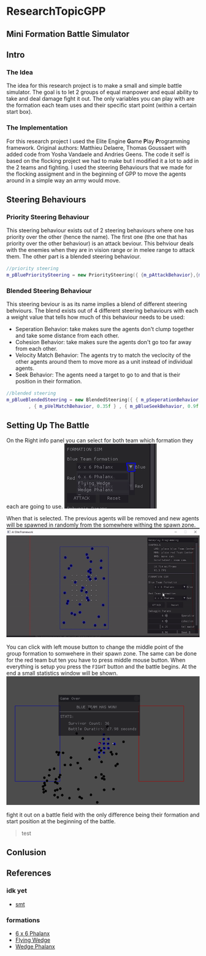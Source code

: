 # ResearchTopicGPP


## Mini Formation Battle Simulator

## Intro

### The Idea
The idea for this research project is to make a small and simple battle simulator. The goal is to let 2 groups of equal manpower and equal ability to take and deal damage fight it out.
The only variables you can play with are the formation each team uses and their specific start point (within a certain start box). 

### The Implementation
For this research project I used the Elite Engine **G**ame **P**lay **P**rogramming framework. Original authors: Matthieu Delaere, Thomas Goussaert with added code from Yosha Vandaele and Andries Geens. The code it self is based on the flocking project we had to make but I modified it a lot to add in the 2 teams and fighting. I used the steering Behaviours that we made for the flocking assigment and in the beginning of GPP to move the agents around in a simple way an army would move.

## Steering Behaviours
### Priority Steering Behaviour
This steering behaviour exists out of 2 steering behaviours where one has priority over the other (hence the name). The first one (the one that has priority over the other behaviour) is an attack beviour. This behviour deals with the enemies when they are in vision range or in melee range to attack them. The other part is a blended steering behaviour. 
```cpp
//priority steering
m_pBluePrioritySteering = new PrioritySteering({ {m_pAttackBehavior},{m_pBlueBlendedSteering} });
```

### Blended Steering Behaviour
This steering beviour is as its name implies a blend of different steering behviours. The blend exists out of 4 different steering behaviours with each a weight value that tells how much of this behaviour needs to be used:
 * Seperation Behavior: take makes sure the agents don't clump together and take some distance from each other. 
 * Cohesion Behavior: take makes sure the agents don't go too far away from each other. 
 * Velocity Match Behavior: The agents try to match the veclocity of the other agents around them to move more as a unit instead of individual agents. 
 * Seek Behavior: The agents need a target to go to and that is their position in their formation. 
```cpp
//blended steering
m_pBlueBlendedSteering = new BlendedSteering({ { m_pSeperationBehavior, 0.56f }, { m_pCohesionBehavior, 0.55f }
		, { m_pVelMatchBehavior, 0.35f } , { m_pBlueSeekBehavior, 0.9f } });//implicit vetor of weighted behavior
```

## Setting Up The Battle
On the Right info panel you can select for both team which formation they each are going to use.
![Formation Selectin img](https://github.com/GlennQuintyn/ResearchTopicGPP/blob/master/FormationSelection.PNG)

When that is selected. The previous agents will be removed and new agents will be spawned in randomly from the somewhere withing the spawn zone.
![Formation forming gif](https://github.com/GlennQuintyn/ResearchTopicGPP/blob/master/Formation.gif)

You can click with left mouse button to change the middle point of the group formation to somwehere in their spawn zone. The same can be done for the red team but ten you have to press middle mouse button.
When everything is setup you press the `FIGHT` button and the battle begins. At the end a small statistics window will be shown.
![Formation Selectin img](https://github.com/GlennQuintyn/ResearchTopicGPP/blob/master/BattleEndCard.PNG)


fight it out on a battle field with the only difference being their formation and start position at the beginning of the battle.



> test


## Conlusion



## References

### idk yet
* [smt](https://www.wikiwand.com/simple/Phalanx_formation#:~:text=The%20phalanx%20formation%20is%20an,who%20often%20fought%20each%20other)

### formations
* [6 x 6 Phalanx](https://en.wikipedia.org/wiki/Phalanx)
* [Flying Wedge](https://en.wikipedia.org/wiki/Flying_wedge)
* [Wedge Phalanx](https://www.quora.com/Why-was-the-Macedonian-phalanx-so-effective-in-Alexanders-time-and-so-vulnerable-against-the-Romans)
